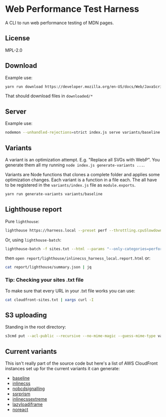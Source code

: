 # Web Performance Test Harness

A CLI to run web performance testing of MDN pages.

## License

MPL-2.0

## Download

Example use:

```bash
yarn run download https://developer.mozilla.org/en-US/docs/Web/JavaScript/Reference/Global_Objects/Array/forEach
```

That should download files in `downloaded/*`

## Server

Example use:

```bash
nodemon --unhandled-rejections=strict index.js serve variants/baseline
```

## Variants

A variant is an optimization attempt. E.g. "Replace all SVGs with WebP".
You generate them all my running `node index.js generate-variants ...`.

Variants are Node functions that clones a complete folder and applies
some optimization changes. Each variant is a function in a file each.
The all have to be registered in the `variants/index.js` file as
`module.exports`.

```bash
yarn run generate-variants variants/baseline
```

## Lighthouse report

Pure `lighthouse`:

```bash
lighthouse https://harness.local --preset perf --throttling.cpuSlowdownMultiplier=6 --chrome-flags="--headless"
```

Or, using `lighthouse-batch`:

```bash
lighthouse-batch -f sites.txt --html --params "--only-categories=performance --preset perf --throttling.cpuSlowdownMultiplier=6"
```

then `open report/lighthouse/inlinecss_harness_local.report.html`
or:

```bash
cat report/lighthouse/summary.json | jq
```

### Tip: Checking your sites .txt file

To make sure that every URL in your .txt file works you can use:

```bash
cat cloudfront-sites.txt | xargs curl -I
```

## S3 uploading

Standing in the root directory:

```bash
s3cmd put --acl-public --recursive --no-mime-magic --guess-mime-type variants s3://peterbe-mdn-harness/
```

## Current variants

This isn't really part of the source code but here's a list of
AWS CloudFront instances set up for the current variants it can generate:

* [baseline](https://d2fm08353pu8pw.cloudfront.net/index.html)
* [inlinecss](https://d2um11o9s382bw.cloudfront.net/index.html)
* [nobcdsignalling](https://d3ohduisxjll24.cloudfront.net/index.html)
* [ssrprism](https://d1ca36dt8e8ima.cloudfront.net/index.html)
* [inlinecssextreme](https://d1jqaxyu5i06vi.cloudfront.net/index.html)
* [lazyloadiframe](https://dzyoyiq5bbseg.cloudfront.net/index.html)
* [noreact](https://d1cap84gly6pqw.cloudfront.net/index.html)
